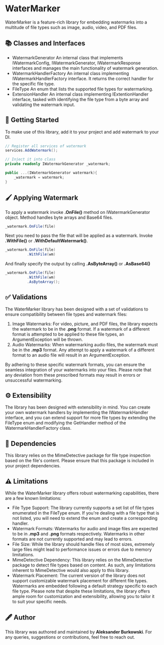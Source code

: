 # WaterMarker
WaterMarker is a feature-rich library for embedding watermarks into a multitude of file types such as image, audio, video, and PDF files.
## 📚 Classes and Interfaces
* WatermarkGenerator
An internal class that implements IWatermarkConfig, IWatermarkGenerator, IWatermarkResponse interfaces and manages the main functionality of watermark generation.
* WatermarkHandlerFactory
An internal class implementing IWatermarkHandlerFactory interface. It returns the correct handler for the specific file type.
* FileType
An enum that lists the supported file types for watermarking.
* ExtensionHandler
An internal class implementing IExtentionHandler interface, tasked with identifying the file type from a byte array and validating the watermark input.
## 🚀 Getting Started
To make use of this library, add it to your project and add watermark to your DI.
``` cs
// Register all services of watermark
services.AddWatermark();
```
``` cs
// Inject it into class
private readonly IWatermarkGenerator _watermark;

public ...(IWatermarkGenerator watermark){
    _watermark = watermark;
}
```
## 🖌️ Applying Watermark
To apply a watermark invoke **.OnFile()** method on IWatermarkGenerator object.
Method handles byte arrays and Base64 files.
``` cs
_watermark.OnFile(file)
```
Next you need to pass the file that will be applied as a watermark.
Invoke **.WithFile()** or **.WithDefaultWatermark()**.
``` cs
_watermark.OnFile(file)
          .WithFile(wm)
```
And finally specify the output by calling **.AsByteArray()** or **.AsBase64()**
``` cs
_watermark.OnFile(file)
          .WithFile(wm)
          .AsByteArray();
```
## ✅ Validations
The WaterMarker library has been designed with a set of validations to ensure compatibility between file types and watermark files:
1. Image Watermarks: For video, picture, and PDF files, the library expects the watermark to be in the **.png** format. If a watermark of a different format is attempted to be applied to these file types, an ArgumentException will be thrown.
2. Audio Watermarks: When watermarking audio files, the watermark must be in the **.mp3** format. Any attempt to apply a watermark of a different format to an audio file will result in an ArgumentException.

By adhering to these specific watermark formats, you can ensure the seamless integration of your watermarks into your files. Please note that any deviation from these prescribed formats may result in errors or unsuccessful watermarking.
## ⚙️ Extensibility
The library has been designed with extensibility in mind. You can create your own watermark handlers by implementing the IWatermarkHandler interface, and you can extend support for more file types by extending the FileType enum and modifying the GetHandler method of the WatermarkHandlerFactory class.
## 🔗 Dependencies
This library relies on the MimeDetective package for file type inspection based on the file's content. Please ensure that this package is included in your project dependencies.
## ⚠️ Limitations
While the WaterMarker library offers robust watermarking capabilities, there are a few known limitations:

* File Type Support: The library currently supports a set list of file types enumerated in the FileType enum. If you're dealing with a file type that is not listed, you will need to extend the enum and create a corresponding handler.
* Watermark Formats: Watermarks for audio and image files are expected to be in **.mp3** and **.png** formats respectively. Watermarks in other formats are not currently supported and may lead to errors.
* File Size: While the library should handle files of most sizes, extremely large files might lead to performance issues or errors due to memory limitations.
* MimeDetective Dependency: This library relies on the MimeDetective package to detect file types based on content. As such, any limitations inherent to MimeDetective would also apply to this library.
* Watermark Placement: The current version of the library does not support customizable watermark placement for different file types. Watermarks are embedded following a default strategy specific to each file type.
Please note that despite these limitations, the library offers ample room for customization and extensibility, allowing you to tailor it to suit your specific needs.
## 🖋️ Author
This library was authored and maintained by **Aleksander Burkowski**. For any queries, suggestions or contributions, feel free to reach out.